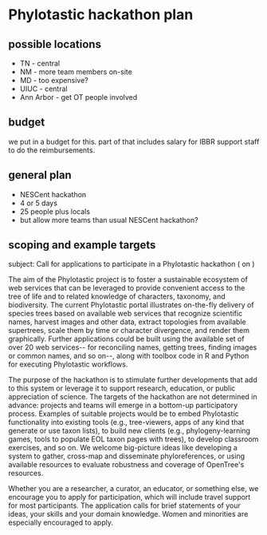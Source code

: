 # Phylotastic hackathon plan

## possible locations 

* TN - central  
* NM - more team members on-site
* MD - too expensive? 
* UIUC - central
* Ann Arbor - get OT people involved

## budget

we put in a budget for this.  part of that includes salary for IBBR support staff to do the reimbursements. 

## general plan 

* NESCent hackathon
* 4 or 5 days
* 25 people plus locals
* but allow more teams than usual NESCent hackathon? 

## scoping and example targets

subject: Call for applications to participate in a Phylotastic hackathon (<location> on <date>)

The aim of the Phylotastic project is to foster a sustainable ecosystem of web services that can be leveraged to provide convenient access to the tree of life and to related knowledge of characters, taxonomy, and biodiversity.  The current Phylotastic portal illustrates on-the-fly delivery of species trees based on available web services that recognize scientific names, harvest images and other data, extract topologies from available supertrees, scale them by time or character divergence, and render them graphically.  Further applications could be built using the available set of over 20 web services-- for reconciling names, getting trees, finding images or common names, and so on--, along with toolbox code in R and Python for executing Phylotastic workflows.  

The purpose of the hackathon is to stimulate further developments that add to this system or leverage it to support research, education, or public appreciation of science.  The targets of the hackathon are not determined in advance: projects and teams will emerge in a bottom-up participatory process.  Examples of suitable projects would be to embed Phylotastic functionality into existing tools (e.g., tree-viewers, apps of any kind that generate or use taxon lists), to build new clients (e.g., phylogeny-learning games, tools to populate EOL taxon pages with trees), to develop classroom exercises, and so on.  We  welcome big-picture ideas like developing a system to gather, cross-map and disseminate phyloreferences, or using available resources to evaluate robustness and coverage of OpenTree's resources.  

Whether you are a researcher, a curator, an educator, or something else, we encourage you to apply for participation, which will include travel support for most participants.  The application calls for brief statements of your ideas, your skills and your domain knowledge.  Women and minorities are especially encouraged to apply. 

